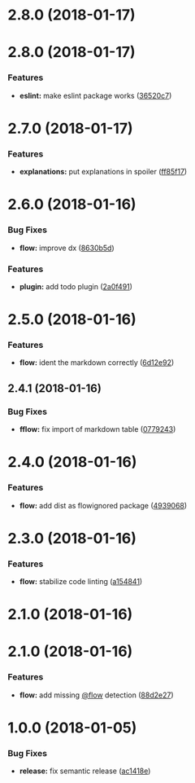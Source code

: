 <a name="2.8.0"></a>
# 2.8.0 (2018-01-17)



<a name="2.8.0"></a>
# 2.8.0 (2018-01-17)


### Features

* **eslint:** make eslint package works ([36520c7](https://github.com/tychota/taiichi/commit/36520c7))



<a name="2.7.0"></a>
# 2.7.0 (2018-01-17)


### Features

* **explanations:** put explanations in spoiler ([ff85f17](https://github.com/tychota/taiichi/commit/ff85f17))



<a name="2.6.0"></a>
# 2.6.0 (2018-01-16)


### Bug Fixes

* **flow:** improve dx ([8630b5d](https://github.com/tychota/taiichi/commit/8630b5d))


### Features

* **plugin:** add todo plugin ([2a0f491](https://github.com/tychota/taiichi/commit/2a0f491))



<a name="2.5.0"></a>
# 2.5.0 (2018-01-16)


### Features

* **flow:** ident the markdown correctly ([6d12e92](https://github.com/tychota/taiichi/commit/6d12e92))



<a name="2.4.1"></a>
## 2.4.1 (2018-01-16)


### Bug Fixes

* **fflow:** fix import of markdown table ([0779243](https://github.com/tychota/taiichi/commit/0779243))



<a name="2.4.0"></a>
# 2.4.0 (2018-01-16)


### Features

* **flow:** add dist as flowignored package ([4939068](https://github.com/tychota/taiichi/commit/4939068))



<a name="2.3.0"></a>
# 2.3.0 (2018-01-16)


### Features

* **flow:** stabilize code linting ([a154841](https://github.com/tychota/taiichi/commit/a154841))



<a name="2.1.0"></a>
# 2.1.0 (2018-01-16)



<a name="2.1.0"></a>
# 2.1.0 (2018-01-16)


### Features

* **flow:** add missing [@flow](https://github.com/flow) detection ([88d2e27](https://github.com/tychota/taiichi/commit/88d2e27))



<a name="1.0.0"></a>
# 1.0.0 (2018-01-05)


### Bug Fixes

* **release:** fix semantic release ([ac1418e](https://github.com/tychota/taiichi/commit/ac1418e))



